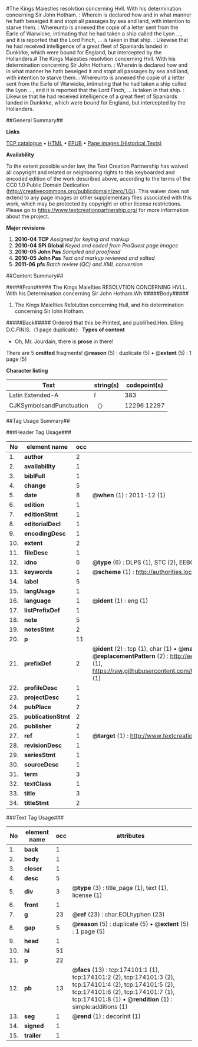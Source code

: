 #The Kings Maiesties resolvtion concerning Hvll. With his determination concerning Sir John Hotham. : Wherein is declared how and in what manner he hath beseiged it and stopt all passages by sea and land, with intention to starve them. : Whereunto is annexed the copie of a letter sent from the Earle of Warwicke, intimating that he had taken a ship called the Lyon ..., and it is reported that the Lord Finch, ... is taken in that ship. : Likewise that he had received intelligence of a great fleet of Spaniards landed in Dunkirke, which were bound for England, but intercepted by the Hollanders.#
The Kings Maiesties resolvtion concerning Hvll. With his determination concerning Sir John Hotham. : Wherein is declared how and in what manner he hath beseiged it and stopt all passages by sea and land, with intention to starve them. : Whereunto is annexed the copie of a letter sent from the Earle of Warwicke, intimating that he had taken a ship called the Lyon ..., and it is reported that the Lord Finch, ... is taken in that ship. : Likewise that he had received intelligence of a great fleet of Spaniards landed in Dunkirke, which were bound for England, but intercepted by the Hollanders.

##General Summary##

**Links**

[TCP catalogue](http://www.ota.ox.ac.uk/tcp/)  • 
[HTML](http://tei.it.ox.ac.uk/tcp/Texts-HTML/free/B02/B02029.html)  • 
[EPUB](http://tei.it.ox.ac.uk/tcp/Texts-EPUB/free/B02/B02029.epub) • 
[Page images (Historical Texts)](https://historicaltexts.jisc.ac.uk/eebo-49520856e)

**Availability**

To the extent possible under law, the Text Creation Partnership has waived all copyright and related or neighboring rights to this keyboarded and encoded edition of the work described above, according to the terms of the CC0 1.0 Public Domain Dedication (http://creativecommons.org/publicdomain/zero/1.0/). This waiver does not extend to any page images or other supplementary files associated with this work, which may be protected by copyright or other license restrictions. Please go to https://www.textcreationpartnership.org/ for more information about the project.

**Major revisions**

1. __2010-04__ __TCP__ *Assigned for keying and markup*
1. __2010-04__ __SPi Global__ *Keyed and coded from ProQuest page images*
1. __2010-05__ __John Pas__ *Sampled and proofread*
1. __2010-05__ __John Pas__ *Text and markup reviewed and edited*
1. __2011-06__ __pfs__ *Batch review (QC) and XML conversion*

##Content Summary##

#####Front#####
The Kings Maieſties RESOLVTION CONCERNING HVLL. With his Determination concerning Sir John Hotham.Wh
#####Body#####

1. The Kings Maieſties Reſolution concerning Hull, and his determination concerning Sir Iohn Hotham.

#####Back#####
Ordered that this be Printed, and publiſhed.Hen. Elſing D.C.FINIS.〈1 page duplicate〉
**Types of content**

  * Oh, Mr. Jourdain, there is **prose** in there!

There are 5 **omitted** fragments! 
 @__reason__ (5) : duplicate (5)  •  @__extent__ (5) : 1 page (5)

**Character listing**


|Text|string(s)|codepoint(s)|
|---|---|---|
|Latin Extended-A|ſ|383|
|CJKSymbolsandPunctuation|〈〉|12296 12297|

##Tag Usage Summary##

###Header Tag Usage###

|No|element name|occ|attributes|
|---|---|---|---|
|1.|__author__|2||
|2.|__availability__|1||
|3.|__biblFull__|1||
|4.|__change__|5||
|5.|__date__|8| @__when__ (1) : 2011-12 (1)|
|6.|__edition__|1||
|7.|__editionStmt__|1||
|8.|__editorialDecl__|1||
|9.|__encodingDesc__|1||
|10.|__extent__|2||
|11.|__fileDesc__|1||
|12.|__idno__|6| @__type__ (6) : DLPS (1), STC (2), EEBO-CITATION (1), OCLC (1), VID (1)|
|13.|__keywords__|1| @__scheme__ (1) : http://authorities.loc.gov/ (1)|
|14.|__label__|5||
|15.|__langUsage__|1||
|16.|__language__|1| @__ident__ (1) : eng (1)|
|17.|__listPrefixDef__|1||
|18.|__note__|5||
|19.|__notesStmt__|2||
|20.|__p__|11||
|21.|__prefixDef__|2| @__ident__ (2) : tcp (1), char (1)  •  @__matchPattern__ (2) : ([0-9\-]+):([0-9IVX]+) (1), (.+) (1)  •  @__replacementPattern__ (2) : http://eebo.chadwyck.com/downloadtiff?vid=$1&page=$2 (1), https://raw.githubusercontent.com/textcreationpartnership/Texts/master/tcpchars.xml#$1 (1)|
|22.|__profileDesc__|1||
|23.|__projectDesc__|1||
|24.|__pubPlace__|2||
|25.|__publicationStmt__|2||
|26.|__publisher__|2||
|27.|__ref__|1| @__target__ (1) : http://www.textcreationpartnership.org/docs/. (1)|
|28.|__revisionDesc__|1||
|29.|__seriesStmt__|1||
|30.|__sourceDesc__|1||
|31.|__term__|3||
|32.|__textClass__|1||
|33.|__title__|3||
|34.|__titleStmt__|2||


###Text Tag Usage###

|No|element name|occ|attributes|
|---|---|---|---|
|1.|__back__|1||
|2.|__body__|1||
|3.|__closer__|1||
|4.|__desc__|5||
|5.|__div__|3| @__type__ (3) : title_page (1), text (1), license (1)|
|6.|__front__|1||
|7.|__g__|23| @__ref__ (23) : char:EOLhyphen (23)|
|8.|__gap__|5| @__reason__ (5) : duplicate (5)  •  @__extent__ (5) : 1 page (5)|
|9.|__head__|1||
|10.|__hi__|51||
|11.|__p__|22||
|12.|__pb__|13| @__facs__ (13) : tcp:174101:1 (1), tcp:174101:2 (2), tcp:174101:3 (2), tcp:174101:4 (2), tcp:174101:5 (2), tcp:174101:6 (2), tcp:174101:7 (1), tcp:174101:8 (1)  •  @__rendition__ (1) : simple:additions (1)|
|13.|__seg__|1| @__rend__ (1) : decorInit (1)|
|14.|__signed__|1||
|15.|__trailer__|1||
